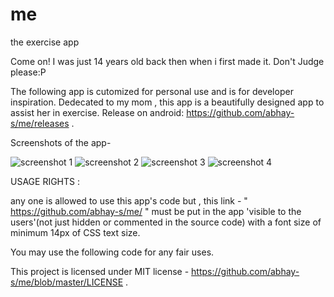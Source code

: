 # me
the exercise app

Come on! I was just 14 years old back then when i first made it. Don't Judge please:P

The following app is cutomized for personal use and is for developer inspiration. Dedecated to my mom , this app is a beautifully designed app to assist her in exercise.
Release on android: https://github.com/abhay-s/me/releases .

Screenshots of the app-

![screenshot 1](https://raw.githubusercontent.com/abhay-s/me/master/screenshots/n1.jpg "")
![screenshot 2](https://raw.githubusercontent.com/abhay-s/me/master/screenshots/n2.jpg "")
![screenshot 3](https://raw.githubusercontent.com/abhay-s/me/master/screenshots/n3.jpg "")
![screenshot 4](https://raw.githubusercontent.com/abhay-s/me/master/screenshots/n4.jpg "")

USAGE RIGHTS :

any one is allowed to use this app's code but , this link  - " https://github.com/abhay-s/me/ " must be put in the app 'visible to the users'(not just hidden or commented in the source code) with a font size of minimum 14px of CSS text size.

You may use the following code for any fair uses.

This project is licensed under MIT license - https://github.com/abhay-s/me/blob/master/LICENSE .

